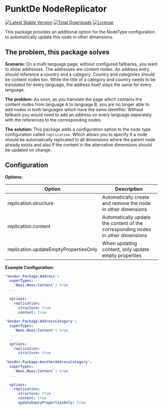 # PunktDe NodeReplicator

[![Latest Stable Version](https://poser.pugx.org/punktDe/nodereplicator/v/stable)](https://packagist.org/packages/punktDe/nodereplicator) [![Total Downloads](https://poser.pugx.org/punktDe/nodereplicator/downloads)](https://packagist.org/packages/punktDe/nodereplicator) [![License](https://poser.pugx.org/punktDe/nodereplicator/license)](https://packagist.org/packages/punktDe/nodereplicator)

This package provides an additional option for the NodeType configuration to automatically update this node in other dimensions.

## The problem, this package solves

**Scenario:** On a multi language page, without configured fallbacks, you want to show addresses. The addresses are content nodes. An address entry should reference a country and a category. Country and categories should be content nodes too. While the title of a category and country needs to be translated for every language, the address itself stays the same for every language.

**The problem:** As soon, as you translate the page which contains the content nodes from language A to language B, you are no longer able to add nodes in both languages which have the same identifier. Without fallback you would need to add an address on every language separately with the references to the corresponding nodes.

**The solution:** This package adds a configuration option to the node type configuration called `replication`. Which allows you to specify if a node should be automatically replicated to all dimensions where the parent node already exists and also if the content in the alternative dimensions should be updated on change. 

## Configuration

**Options:**

| Option                                  | Description                                                                     |
|-----------------------------------------|---------------------------------------------------------------------------------|
| replication.structure                   | Automatically create and remove the node in other dimensions                    |
| replication.content                     | Automatically update the content of the corresponding nodes in other dimensions |
| replication.updateEmptyPropertiesOnly   | When updating content, only update empty properties                             |

**Example Configuration:**

```yaml
'Vendor.Package:Address':
  superTypes:
    'Neos.Neos:Content': true
  ...
  
  options:
    replication:
      structure: true
      content: true
    
'Vendor.Package:AddressCategory':
  superTypes:
    'Neos.Neos:Content': true
  ...
  
  options:  
    replication:
      structure: true
      
'Vendor.Package:AnotherAddressCategory':
  superTypes:
    'Neos.Neos:Content': true
  ...
  
  options:  
    replication:
      structure: true
      content: true
      updateEmptyPropertiesOnly: true
    
```
